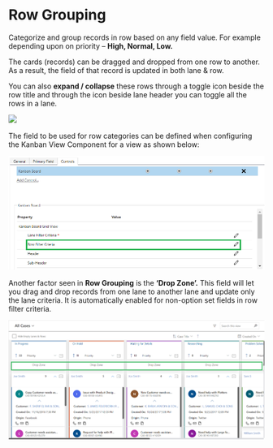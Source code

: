 # Row Grouping

Categorize and group records in row based on any field value. For example depending upon on priority – **High, Normal, Low.**&#x20;

The cards (records) can be dragged and dropped from one row to another. As a result, the field of that record is updated in both lane & row.&#x20;

You can also **expand / collapse** these rows through a toggle icon beside the row title and through the icon beside lane header you can toggle all the rows in a lane.

![](<../../.gitbook/assets/Row Grouping\_2 (2).png>)

The field to be used for row categories can be defined when configuring the Kanban View Component for a view as shown below:

![](<../../.gitbook/assets/1 (123).png>)

Another factor seen in **Row Grouping** is the **‘Drop Zone’.** This field will let you drag and drop records from one lane to another lane and update only the lane criteria. It is automatically enabled for non-option set fields in row filter criteria.

![](<../../.gitbook/assets/Drop zone (1).png>)
